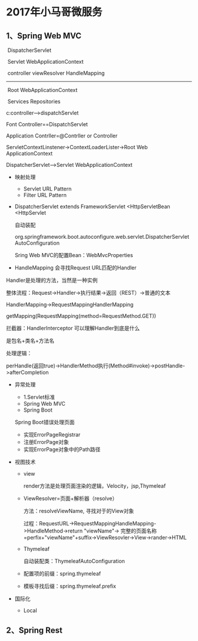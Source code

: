 # 2017年小马哥微服务

## 1、Spring Web MVC

​                  DispatcherServlet

​           Servlet WebApplicationContext

​            controller      viewResolver    HandleMapping

------------------------------------------------------------------------

​				Root WebApplicationContext

​            Services         Repositories 

c:controller-->dispatchServlet

Font Controller==DispatchServlet

Application Contrller=@Contrller or Controller

ServletContextLinstener->ContextLoaderLister->Root Web ApplicationContext

DispatcherServlet-->Servlet WebApplicationContext

* 映射处理
  * Servlet URL Pattern
  * Filter URL Pattern

* DispatcherServlet  extends FrameworkServlet  <HttpServletBean <HttpServlet

  自动装配

  org.springframework.boot.autoconfigure.web.servlet.DispatcherServletAutoConfiguration 	

  Sring Web MVC的配置Bean：WebMvcProperties

* HandleMapping 会寻找Request URL匹配的Handler

Handler是处理的方法，当然是一种实例

整体流程：Request->Handler->执行结果->返回（REST）->普通的文本

HandlerMapping->RequestMappingHandlerMapping 

getMapping(RequestMapping(method=RequestMethod.GET))

拦截器：HandlerInterceptor 可以理解Handler到底是什么

是包名+类名+方法名

处理逻辑：

perHandle(返回true)->HandlerMethod执行(Method#invoke)->postHandle->afterCompletion

* 异常处理

  * 1.Servlet标准
  * Spring Web MVC
  * Spring Boot

  Spring Boot错误处理页面

  	* 实现ErrorPageRegistrar
  	* 注册ErrorPage对象
  	* 实现ErrorPage对象中的Path路径

* 视图技术

  * view

    render方法是处理页面渲染的逻辑，Velocity，jsp,Thymeleaf

  * ViewResolver=页面+解析器（resolve）

    方法：resolveViewName, 寻找对于的View对象

    过程：RequestURL->RequestMappingHandleMapping->HandleMethod->return "viewName"-> 完整的页面名称=perfix+"viewName"+suffix->ViewResovler->View->rander->HTML 

  * Thymeleaf

    自动装配类：ThymeleafAutoConfiguration

  * 配置项的前缀：spring.thymeleaf

  * 模板寻找后缀：spring.thymeleaf.prefix

* 国际化

  * Local

## 2、Spring Rest









 



